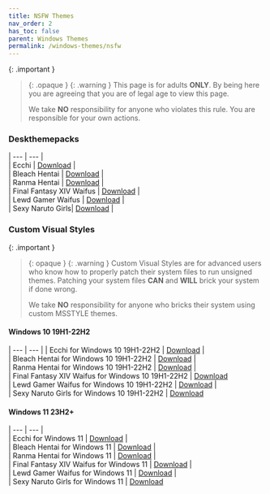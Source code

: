 ```yaml
---
title: NSFW Themes
nav_order: 2
has_toc: false
parent: Windows Themes
permalink: /windows-themes/nsfw
---
```


{: .important }
> {: .opaque }
> {: .warning }
> This page is for adults **ONLY**. By being here you are agreeing that you are of legal age to view this page.
> 
> We take **NO** responsibility for anyone who violates this rule. You are responsible for your own actions.

### Deskthemepacks
 
| --- | --- |   
| Ecchi | [Download][Ecchi] |  
| Bleach Hentai | [Download][BLEACHHentai] |  
| Ranma Hentai | [Download][RanmaHentai] |  
| Final Fantasy XIV Waifus | [Download][FFXIVWaifus] |  
| Lewd Gamer Waifus | [Download][LewdGamerWaifus] |  
| Sexy Naruto Girls| [Download][SexyNarutoGirls] |  

### Custom Visual Styles

{: .important }
> {: opaque }
> {: .warning }
> Custom Visual Styles are for advanced users who know how to properly patch their system files to run unsigned themes. 
> Patching your system files **CAN** and **WILL** brick your system if done wrong.
>
> We take **NO** responsibility for anyone who bricks their system using custom MSSTYLE themes.

#### Windows 10 19H1-22H2
 
| --- | --- |
| Ecchi for Windows 10 19H1-22H2 |  [Download][Win10Ecchi] |  
| Bleach Hentai for Windows 10 19H1-22H2 | [Download][Win10BLEACHHentai] |  
| Ranma Hentai for Windows 10 19H1-22H2 | [Download][Win10RanmaHentai] |  
| Final Fantasy XIV Waifus for Windows 10 19H1-22H2 | [Download][Win10FFXIVWaifus]  
| Lewd Gamer Waifus for Windows 10 19H1-22H2 | [Download][Win10LewdGamerWaifus] |   
| Sexy Naruto Girls for Windows 10 19H1-22H2  | [Download][Win10SexyNarutoGirls] 


#### Windows 11 23H2+

| --- | --- |  
| Ecchi for Windows 11 | [Download][Win11Ecchi] |  
| Bleach Hentai for Windows 11 | [Download][Win11BLEACHHentai] |   
| Ranma Hentai for Windows 11 | [Download][Win11RanmaHentai] |  
| Final Fantasy XIV Waifus for Windows 11 | [Download][Win11FFXIVWaifus] |  
| Lewd Gamer Waifus for Windows 11 | [Download][Win11LewdGamerWaifus] |   
| Sexy Naruto Girls for Windows 11  | [Download][Win11SexyNarutoGirls] 

<!-- ////////////////////////////////////////////////////////////////////////////////////////////////////////////////////// -->

[Win10Ecchi]: /windows-themes/nsfw/msstyle/windows-10-19h1-22h2/ecchi-for-windows-10-19h1-22h2
[Win10BLEACHHentai]: /windows-themes/nsfw/msstyle/windows-10-19h1-22h2/bleach-hentai-for-windows-10-19h1-22h2
[Win10RanmaHentai]: /windows-themes/nsfw/msstyle/windows-10-19h1-22h2/ranma-hentai-for-windows-10-19h1-22h2
[Win10FFXIVWaifus]: /windows-themes/nsfw/msstyle/windows-10-19h1-22h2/ffxiv-waifus-for-windows-10-19h1-22h2
[Win10LewdGamerWaifus]: /windows-themes/nsfw/msstyle/windows-10-19h1-22h2/lewd-gamer-waifus-for-windows-10-19h1-22h2
[Win10SexyNarutoGirls]: /windows-themes/nsfw/msstyle/windows-10-19h1-22h2/sexy-naruto-girls-for-windows-10-19H2-22H2

[Win11Ecchi]: /windows-themes/nsfw/msstyle/windows-11/ecchi-for-windows-11
[Win11BLEACHHentai]: /windows-themes/nsfw/msstyle/windows-11/bleach-hentai-for-windows-11
[Win11RanmaHentai]: /windows-themes/nsfw/msstyle/windows-11/ranma-hentai-for-windows-11
[Win11LewdGamerWaifus]: /windows-themes/nsfw/msstyle/windows-11/lewd-gamer-waifus-for-windows-11
[Win11FFXIVWaifus]: /windows-themes/nsfw/msstyle/windows-11/ffxiv-waifus-for-windows-11
[Win11SexyNarutoGirls]: /windows-themes/nsfw/msstyle/windows-11/sexy-naruto-girls-for-windows-11

[LewdGamerWaifus]: https://gitlab.com/the-back-room/Themes/-/archive/main/Themes-main.zip?path=Deskthemepacks/NSFW/lewd-gamer-Waifus
[FFXIVWaifus]: https://gitlab.com/the-back-room/Themes/-/archive/main/Themes-main.zip?path=Deskthemepacks/NSFW/Final-Fantasy-XIV-Waifus
[SexyNarutoGirls]: https://gitlab.com/the-back-room/Themes/-/archive/main/Themes-main.zip?path=Deskthemepacks/NSFW/sexy-naruto-Girls
[Ecchi]: https://gitlab.com/the-back-room/Themes/-/archive/main/Themes-main.zip?path=Deskthemepacks/NSFW/Ecchi
[RanmaHentai]: https://gitlab.com/the-back-room/Themes/-/archive/main/Themes-main.zip?path=Deskthemepacks/NSFW/Ranma-Hentai
[BLEACHHentai]: https://gitlab.com/the-back-room/Themes/-/archive/main/Themes-main.zip?path=Deskthemepacks/NSFW/Bleach-Hentai

<!-- ////////////////////////////////////////////////////////////////////////////////////////////////////////////////////// -->